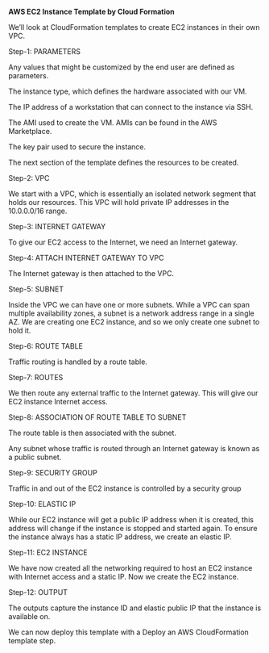 **AWS EC2 Instance Template by Cloud Formation**

We’ll look at CloudFormation templates to create EC2 instances in their own VPC.

Step-1: PARAMETERS

Any values that might be customized by the end user are defined as parameters.

The instance type, which defines the hardware associated with our VM.

The IP address of a workstation that can connect to the instance via SSH.

The AMI used to create the VM. AMIs can be found in the AWS Marketplace.

The key pair used to secure the instance.


The next section of the template defines the resources to be created.


Step-2: VPC

We start with a VPC, which is essentially an isolated network segment that holds our resources. This VPC will hold private IP addresses in the 10.0.0.0/16 range.


Step-3: INTERNET GATEWAY

To give our EC2 access to the Internet, we need an Internet gateway.


Step-4: ATTACH INTERNET GATEWAY TO VPC

The Internet gateway is then attached to the VPC.


Step-5: SUBNET

Inside the VPC we can have one or more subnets. While a VPC can span multiple availability zones, a subnet is a network address range in a single AZ. We are creating one EC2 instance, and so we only create one subnet to hold it.


Step-6: ROUTE TABLE

Traffic routing is handled by a route table.


Step-7: ROUTES

We then route any external traffic to the Internet gateway. This will give our EC2 instance Internet access.


Step-8: ASSOCIATION OF ROUTE TABLE TO SUBNET

The route table is then associated with the subnet. 

Any subnet whose traffic is routed through an Internet gateway is known as a public subnet.


Step-9: SECURITY GROUP

Traffic in and out of the EC2 instance is controlled by a security group


Step-10: ELASTIC IP

While our EC2 instance will get a public IP address when it is created, this address will change if the instance is stopped and started again. To ensure the instance always has a static IP address, we create an elastic IP.


Step-11: EC2 INSTANCE 

We have now created all the networking required to host an EC2 instance with Internet access and a static IP. Now we create the EC2 instance.


Step-12: OUTPUT

The outputs capture the instance ID and elastic public IP that the instance is available on.


We can now deploy this template with a Deploy an AWS CloudFormation template step.
